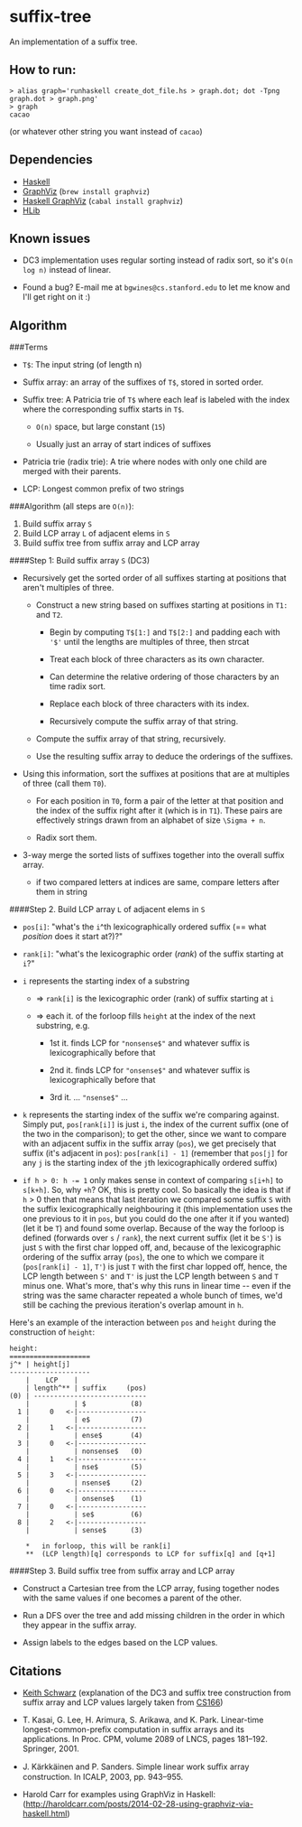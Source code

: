 suffix-tree
===========

An implementation of a suffix tree.

How to run:
-----------

    > alias graph='runhaskell create_dot_file.hs > graph.dot; dot -Tpng graph.dot > graph.png'
    > graph
    cacao

(or whatever other string you want instead of `cacao`)

Dependencies
------------

- [Haskell](http://www.haskell.org/haskellwiki/Haskell)
- [GraphViz](http://graphviz.org/) (`brew install graphviz`)
- [Haskell GraphViz](https://hackage.haskell.org/package/graphviz) (`cabal install graphviz`)
- [HLib](https://github.com/bgwines/hlib)

Known issues
------------

- DC3 implementation uses regular sorting instead of radix sort, so it's `O(n log n)` instead of linear.

- Found a bug? E-mail me at `bgwines@cs.stanford.edu` to let me know and I'll get right on it :)

Algorithm
---------

###Terms
- `T$`: The input string (of length n)

- Suffix array: an array of the suffixes of `T$`, stored in sorted order.

- Suffix tree: A Patricia trie of `T$` where each leaf is labeled with the index where the corresponding suffix starts in `T$`.

	- `O(n)` space, but large constant (`15`)

	- Usually just an array of start indices of suffixes

- Patricia trie (radix trie): A trie where nodes with only one child are merged with their parents.

- LCP: Longest common prefix of two strings

###Algorithm
(all steps are `O(n)`):
	
1. Build suffix array `S`
2. Build LCP array `L` of adjacent elems in `S`
3. Build suffix tree from suffix array and LCP array

####Step 1: Build suffix array `S` (DC3)

- Recursively get the sorted order of all suffixes starting at positions that aren't multiples of three.
	- Construct a new string based on suffixes starting at positions in `T1:` and `T2`.
		- Begin by computing `T$[1:]` and `T$[2:]` and padding each with `'$'` until the lengths are multiples of three, then strcat

		- Treat each block of three characters as its own character.
		
		- Can determine the relative ordering of those characters by an time radix sort.

		- Replace each block of three characters with its index.

		- Recursively compute the suffix array of that string.

	- Compute the suffix array of that string, recursively.

	- Use the resulting suffix array to deduce the orderings of the suffixes.

- Using this information, sort the suffixes at positions that are at multiples of three (call them `T0`).
	- For each position in `T0`, form a pair of the letter at that position and the index of the suffix right after it (which is in `T1`). These pairs are effectively strings drawn from an alphabet of size `\Sigma + n`.

	- Radix sort them.

- 3-way merge the sorted lists of suffixes together into the overall suffix array.
	- if two compared letters at indices are same, compare letters after them in string

####Step 2. Build LCP array `L` of adjacent elems in `S`

- `pos[i]`: "what's the `i`^th lexicographically ordered suffix (== what _position_ does it start at?)?"

- `rank[i]`: "what's the lexicographic order (_rank_) of the suffix starting at `i`?"

- `i` represents the starting index of a substring

	- => `rank[i]` is the lexicographic order (rank) of suffix starting at `i`

	- => each it. of the forloop fills `height` at the index of the next substring, e.g.

		- 1st it. finds LCP for `"nonsense$"` and whatever suffix is lexicographically before that

		- 2nd it. finds LCP for  `"onsense$"` and whatever suffix is lexicographically before that

		- 3rd it.        ...      `"nsense$"`     ...

- `k` represents the starting index of the suffix we're comparing against. Simply put, `pos[rank[i]]` is just `i`, the index of the current suffix (one of the two in the comparison); to get the other, since we want to compare with an adjacent suffix in the suffix array (`pos`), we get precisely that suffix (it's adjacent in `pos`): `pos[rank[i] - 1]` (remember that `pos[j]` for any `j` is the starting index of the `j`th lexicographically ordered suffix)


- `if h > 0: h -= 1` only makes sense in context of comparing `s[i+h]` to `s[k+h]`. So, why `+h`? OK, this is pretty cool. So basically the idea is that if `h` > 0 then that means that last iteration we compared some suffix `S` with the suffix lexicographically neighbouring it (this implementation uses the one previous to it in `pos`, but you could do the one after it if you wanted) (let it be `T`) and found some overlap. Because of the way the forloop is defined (forwards over `s` / `rank`), the next current suffix (let it be `S'`) is just `S` with the first char lopped off, and, because of the lexicographic ordering of the suffix array (`pos`), the one to which we compare it (`pos[rank[i] - 1]`, `T'`) is just `T` with the first char lopped off, hence, the LCP length between `S'` and `T'` is just the LCP length between `S` and `T` minus one. What's more, that's why this runs in linear time -- even if the string was the same character repeated a whole bunch of times, we'd still be caching the previous iteration's overlap amount in `h`.

Here's an example of the interaction between `pos` and `height` during the construction of `height`:

    height:
    ====================
    j^* | height[j]
    --------------------
        |    LCP    |
        | length^** | suffix     (pos)
    (0) | ----------------------------
        |           | $           (8)
      1 |     0   <-|-----------------
        |           | e$          (7)
      2 |     1   <-|-----------------
        |           | ense$       (4)
      3 |     0   <-|-----------------
        |           | nonsense$   (0)
      4 |     1   <-|-----------------
        |           | nse$        (5)
      5 |     3   <-|-----------------
        |           | nsense$     (2)
      6 |     0   <-|-----------------
        |           | onsense$    (1)
      7 |     0   <-|-----------------
        |           | se$         (6)
      8 |     2   <-|-----------------
        |           | sense$      (3)

    	*	in forloop, this will be rank[i]
        **	(LCP length)[q] corresponds to LCP for suffix[q] and [q+1]

####Step 3. Build suffix tree from suffix array and LCP array

- Construct a Cartesian tree from the LCP array, fusing together nodes with the same values if one becomes a parent of the other.

- Run a DFS over the tree and add missing children in the order in which they appear in the suffix array.

- Assign labels to the edges based on the LCP values.

Citations
---------

- [Keith Schwarz](http://www.keithschwarz.com/) (explanation of the DC3 and suffix tree construction from suffix array and LCP values largely taken from [CS166](http://www.stanford.edu/class/cs166/))

- T. Kasai, G. Lee, H. Arimura, S. Arikawa, and K. Park. Linear-time longest-common-prefix computation in suffix arrays and its applications. In Proc. CPM, volume 2089 of LNCS, pages 181–192. Springer, 2001.

-  J. Kärkkäinen and P. Sanders. Simple linear work suﬃx array construction. In ICALP, 2003, pp. 943–955.

- Harold Carr for examples using GraphViz in Haskell: (<http://haroldcarr.com/posts/2014-02-28-using-graphviz-via-haskell.html>)